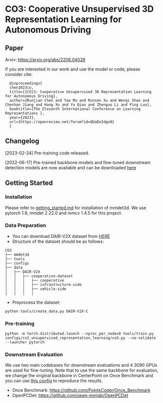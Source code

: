 # CO3: Cooperative Unsupervised 3D Representation Learning for Autonomous Driving

## Paper

Arxiv: https://arxiv.org/abs/2206.04028

If you are interested in our work and use the model or code, please consider cite:
      
      @inproceedings{
      chen2023co,
      title={{CO}3: Cooperative Unsupervised 3D Representation Learning for Autonomous Driving},
      author={Runjian Chen and Yao Mu and Runsen Xu and Wenqi Shao and Chenhan Jiang and Hang Xu and Yu Qiao and Zhenguo Li and Ping Luo},
      booktitle={The Eleventh International Conference on Learning Representations },
      year={2023},
      url={https://openreview.net/forum?id=QUaDoIdgo0}
      }

## Changelog

[2023-02-24] Pre-training code released.

[2022-06-17] Pre-trained backbone models and fine-tuned downstream detection models are now available and can be downloaded [here](https://connecthkuhk-my.sharepoint.com/:f:/g/personal/rjchen_connect_hku_hk/El41ikxgHGFKr3E61JGz7JgBjITYBpO4u2WiVqYu_PxBpg?e=pItkKZ)

## Getting Started

### Installation

Please refer to [getting_started.md](docs/getting_started.md) for installation of mmdet3d. We use pytorch 1.8, mmdet 2.22.0 and mmcv 1.4.5 for this project.

### Data Preparation

* You can download DAIR-V2X dataset from [HERE](https://thudair.baai.ac.cn)
* Structure of the dataset should be as follows:
```
CO3
├── mmdet3d
├── tools
├── configs
├── data
│   ├── DAIR-V2X
│   │   ├── cooperative-dataset
│   │   │   ├── cooperative
│   │   │   ├── infrastructure-side
│   │   │   ├── vehicle-side
|   |   │   │
```
* Preprocess the dataset:
```shell
python tools/create_data.py DAIR-V2X-C
```

### Pre-training

```shell
python -m torch.distributed.launch --nproc_per_node=8 tools/train.py configs/co3_unsupervised_representation_learning/co3.py --no-validate --launcher pytorch
```

### Downstream Evaluation

We use two main codebases for downstream evaluations and 4 3090 GPUs are used for fine-tuning. Note that to use the same backbone for evaluation, we change the original backbone in CenterPoint on Once Benchmark and you can use [this config](configs/once_centerpoint/centerpoints.yaml) to reproduce the results.
* Once Benchmark: https://github.com/PointsCoder/Once_Benchmark
* OpenPCDet: https://github.com/open-mmlab/OpenPCDet
